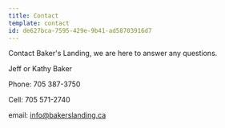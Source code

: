 ```yaml
---
title: Contact
template: contact
id: de627bca-7595-429e-9b41-ad58703916d7
---
```

Contact Baker's Landing, we are here to answer any questions.

Jeff or Kathy Baker

Phone: 705 387-3750

Cell: 705 571-2740

email: info@bakerslanding.ca
